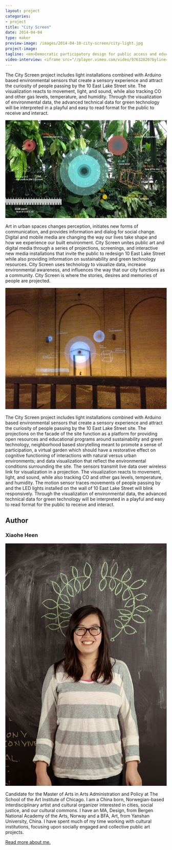 ```yaml
---
layout: project
categories: 
- project
title: "City Screen"
date: 2014-04-04
type: maker
preview-image: /images/2014-04-10-city-screen/city-light.jpg
project-image:
tagline: <em>Democratic participatory design for public access and education for sustainability and green technology.</em>
video-interview: <iframe src="//player.vimeo.com/video/97632820?byline=0&amp;portrait=0" width="560" height="420" frameborder="0" webkitallowfullscreen mozallowfullscreen allowfullscreen></iframe>
---
```


<p class="col-md-8 col-md-offset-2"> The City Screen project includes light installations combined with Arduino based environmental sensors that create a sensory experience and attract the curiosity of people passing by the 10 East Lake Street site. The visualization reacts to movement, light, and sound, while also tracking CO and other gas levels, temperature, and humidity. Through the visualization of environmental data, the advanced technical data for green technology will be interpreted in a playful and easy to read format for the public to receive and interact. </p>

<p class="col-md-10 col-md-offset-1"><img class="img-responsive img-thumbnail" src="/images/2014-04-10-city-screen/city-screen.jpg" alt="City Screen Diagram"/></p>

<p class="col-md-8 col-md-offset-2"> Art in urban spaces changes perception, initiates new forms of communication, and provides information and dialog for social change. Digital and mobile media are changing the way our lives take shape and how we experience our built environment. City Screen unites public art and digital media through a series of projections, screenings, and interactive new media installations that invite the public to redesign 10 East Lake Street while also providing information on sustainability and green technology resources. City Screen uses technology to visualize data, increase environmental awareness, and influences the way that our city functions as a community. City Screen is where the stories, desires and memories of people are projected.</p>

<p class="col-md-10 col-md-offset-1"><img class="img-responsive img-thumbnail" src="/images/2014-04-10-city-screen/city-projection.jpg" alt="Loops"/></p>

<p class="col-md-8 col-md-offset-2"> The City Screen project includes light installations combined with Arduino based environmental sensors that create a sensory experience and attract the curiosity of people passing by the 10 East Lake Street site. The projections on the facade of the site function as a platform for providing open resources and educational programs around sustainability and green technology, neighborhood based storytelling meant to promote a sense of participation, a virtual garden which should have a restorative effect on cognitive functioning of interactions with natural versus urban environments; and data visualization that reflect the environmental conditions surrounding the site. The sensors transmit live data over wireless link for visualization in a projection.  The visualization reacts to movement, light, and sound, while also tracking CO and other gas levels, temperature, and humidity. The motion sensor traces movements of people passing by and the LED lights installed on the wall of 10 East Lake Street will blink responsively. Through the visualization of environmental data, the advanced technical data for green technology will be interpreted in a playful and easy to read format for the public to receive and interact. </p>

<h2 class="col-md-10 col-md-offset-2">Author</h2>
	
<h3 class="col-md-10 col-md-offset-2">Xiaohe Heen</h3>

<p  class="col-md-2 pull-right"><img class="img-responsive img-rounded img-author" src="/images/2014-04-10-city-screen/xiaohe.jpg" alt="Xiaohe"/></p>

<p class="col-md-7 col-md-offset-2">
	Candidate for the Master of Arts in Arts Administration and Policy at The School of the Art Institute of Chicago. I am a China born, Norwegian-based interdisciplinary artist and cultural organizer interested in cities, social justice, and our cultural commons. I have an MA, Design, from Bergen National Academy of the Arts, Norway and a BFA, Art, from Yanshan University, China. I have spent much of my time working with cultural institutions, focusing upon socially engaged and collective public art projects. 
</p>

<p class="class-md-12 col-md-offset-7 icon-file-text">
	<a href='/docs/XH_saic.pdf' target="_blank">Read more about me.</a>
</p>


